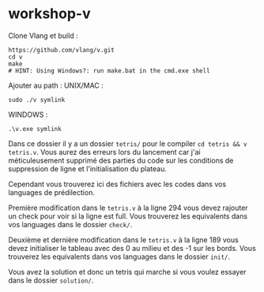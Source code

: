 # workshop-v

Clone Vlang et build :
```
https://github.com/vlang/v.git
cd v
make
# HINT: Using Windows?: run make.bat in the cmd.exe shell
```

Ajouter au path :
UNIX/MAC :
```
sudo ./v symlink
```

WINDOWS :
```
.\v.exe symlink
```

Dans ce dossier il y a un dossier `tetris/` pour le compiler `cd tetris && v tetris.v`. Vous aurez des erreurs lors du lancement car j'ai méticuleusement supprimé des parties du code sur les conditions de suppression de ligne et l'initialisation du plateau. 

Cependant vous trouverez ici des fichiers avec les codes dans vos languages de prédilection.

Première modification dans le `tetris.v` à la ligne 294 vous devez rajouter un check pour voir si la ligne est full. Vous trouverez les equivalents dans vos languages dans le dossier `check/`.

Deuxième et dernière modification dans le `tetris.v` à la ligne 189 vous devez initialiser le tableau avec des 0 au milieu et des -1 sur les bords. Vous trouverez les equivalents dans vos languages dans le dossier `init/`.

Vous avez la solution et donc un tetris qui marche si vous voulez essayer dans le dossier `solution/`.